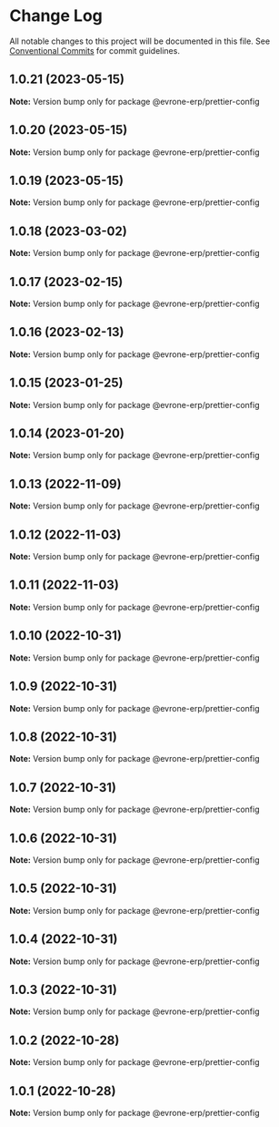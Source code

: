 # Change Log

All notable changes to this project will be documented in this file.
See [Conventional Commits](https://conventionalcommits.org) for commit guidelines.

## 1.0.21 (2023-05-15)

**Note:** Version bump only for package @evrone-erp/prettier-config





## 1.0.20 (2023-05-15)

**Note:** Version bump only for package @evrone-erp/prettier-config





## 1.0.19 (2023-05-15)

**Note:** Version bump only for package @evrone-erp/prettier-config





## 1.0.18 (2023-03-02)

**Note:** Version bump only for package @evrone-erp/prettier-config





## 1.0.17 (2023-02-15)

**Note:** Version bump only for package @evrone-erp/prettier-config





## 1.0.16 (2023-02-13)

**Note:** Version bump only for package @evrone-erp/prettier-config





## 1.0.15 (2023-01-25)

**Note:** Version bump only for package @evrone-erp/prettier-config





## 1.0.14 (2023-01-20)

**Note:** Version bump only for package @evrone-erp/prettier-config





## 1.0.13 (2022-11-09)

**Note:** Version bump only for package @evrone-erp/prettier-config





## 1.0.12 (2022-11-03)

**Note:** Version bump only for package @evrone-erp/prettier-config





## 1.0.11 (2022-11-03)

**Note:** Version bump only for package @evrone-erp/prettier-config





## 1.0.10 (2022-10-31)

**Note:** Version bump only for package @evrone-erp/prettier-config





## 1.0.9 (2022-10-31)

**Note:** Version bump only for package @evrone-erp/prettier-config





## 1.0.8 (2022-10-31)

**Note:** Version bump only for package @evrone-erp/prettier-config





## 1.0.7 (2022-10-31)

**Note:** Version bump only for package @evrone-erp/prettier-config





## 1.0.6 (2022-10-31)

**Note:** Version bump only for package @evrone-erp/prettier-config





## 1.0.5 (2022-10-31)

**Note:** Version bump only for package @evrone-erp/prettier-config





## 1.0.4 (2022-10-31)

**Note:** Version bump only for package @evrone-erp/prettier-config





## 1.0.3 (2022-10-31)

**Note:** Version bump only for package @evrone-erp/prettier-config





## 1.0.2 (2022-10-28)

**Note:** Version bump only for package @evrone-erp/prettier-config





## 1.0.1 (2022-10-28)

**Note:** Version bump only for package @evrone-erp/prettier-config
